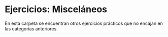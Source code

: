 # Ejercicios: Misceláneos

En esta carpeta se encuentran otros ejercicios prácticos que no encajan en las categorías anteriores.
